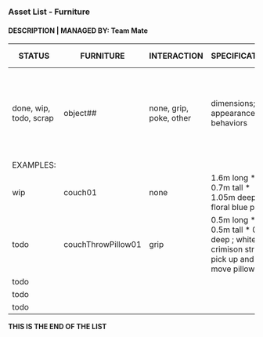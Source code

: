 ### Asset List - Furniture
#### DESCRIPTION | MANAGED BY: Team Mate

STATUS | FURNITURE | INTERACTION | SPECIFICATIONS | APPOINTED MEMBERS
---|---|---|---|---
done, wip, todo, scrap | object## | none, grip, poke, other | dimensions; appearance; behaviors| teammate (task*) * *tasks:  (M) model, (T) texture, (R) rigging, (A) animation, (P) programming*
 | EXAMPLES: | | |
wip  | couch01 | none | 1.6m long * 0.7m tall * 1.05m deep ; floral blue print| Team Member (M,T)
todo | couchThrowPillow01 | grip | 0.5m long * 0.5m tall * 0.1m deep ; white and crimison stripes; pick up and move pillows, fist | Team Member (M), Team Member (T), Team Member (P)
todo | | | |
todo | | | |
todo | | | |

**THIS IS THE END OF THE LIST**
